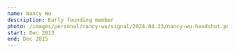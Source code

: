 ```yaml
---
name: Nancy Wu
description: Early founding member
photo: /images/personal/nancy-wu/signal/2024.04.23/nancy-wu-headshot.png
start: Dec 2013
end: Dec 2015
---
```


